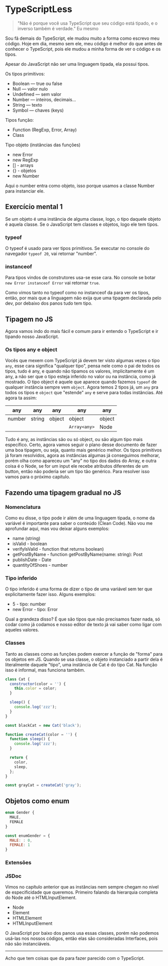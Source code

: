 # TypeScriptLess

> "Não é porque você usa TypeScript que seu código está tipado, e o inverso também é verdade." Eu mesmo

Sou fã demais do TypeScript, ele mudou muito a forma como escrevo meu código. Hoje em dia, mesmo sem ele, meu código é melhor do que antes de conhecer o TypeScript, pois ele mudou a minha forma de ver o código e os tipos.

Apesar do JavaScript não ser uma linguagem tipada, ela possui tipos.

Os tipos primitivos:

- Boolean — true ou false
- Null — valor nulo
- Undefined — sem valor
- Number — inteiros, decimais...
- String — texto
- Symbol — chaves (keys)

Tipos função:

- Function (RegExp, Error, Array)
- Class

Tipo objeto (instâncias das funções)

- new Error
- new RegExp
- [] - arrays
- {} - objetos
- new Number

Aqui o number entra como objeto, isso porque usamos a classe Number para instanciar ele.

## Exercício mental 1

Se um objeto é uma instância de alguma classe, logo, o tipo daquele objeto é aquela classe. Se o JavaScript tem classes e objetos, logo ele tem tipos.

### typeof

O typeof é usado para ver tipos primitivos. Se executar no console do navegador `typeof 20`, vai retornar "number".

### instanceof

Para tipos vindos de construtores usa-se esse cara. No console se botar `new Error instanceof Error` vai retornar `true`.

Como vimos tanto no typeof como no instanceof da para ver os tipos, então, por mais que a linguagem não exija que uma tipagem declarada pelo dev, por debaixo dos panos tudo tem tipo.

## Tipagem no JS

Agora vamos indo do mais fácil e comum para ir entendo o TypeScript e ir tipando nosso JavaScript.

### Os tipos any e object

Vocês que mexem com TypeScript já devem ter visto algumas vezes o tipo `any`, esse cara significa "qualquer tipo", pensa nele como o pai de todos os tipos, tudo é any, e quando não tipamos os valores, implicitamente é um any, a não ser que o tipo esteja inferido no valor ou na instância, como já mostrado. O tipo object é aquele que aparece quando fazemos `typeof` de qualquer instância sempre vem `object`. Agora temos 2 tipos já, um `any` pra todos os tipos e `object` que "estende" `any` e serve para todas instâncias. Até agora ta assim:

| any    | any    | any    | any          | any    |
|--------|--------|--------|--------------|--------|
| number | string | object | object       | object |
|        |        |        | `Array<any>` | Node   |

Tudo é any, as instâncias são ou só object, ou são algum tipo mais específico. Certo, agora vamos seguir o plano desse documento de fazer uma boa tipagem, ou seja, quanto mais genérico melhor. Os tipos primitivos já foram resolvidos, agora as instâncias algumas já conseguimos melhorar, porém olha como apareceu um "any" no tipo dos dados do Array, e outra coisa é o Node, se for um input ele recebe atributos diferentes de um button, então não poderia ser um tipo tão genérico. Para resolver isso vamos para o próximo capítulo.
  
## Fazendo uma tipagem gradual no JS

### Nomenclatura

Como eu disse, o tipo pode ir além de uma linguagem tipada, o nome da variável é importante para saber o conteúdo (Clean Code). Não vou me aprofundar aqui, mas vou deixar alguns exemplos:

- name (string)
- isValid - boolean
- verifyIsValid - function that returns boolean)
- getPostByName - function getPostByName(name: string): Post
- publishDate - Date
- quantityOfShoes - number

### Tipo inferido

O tipo inferido é uma forma de dizer o tipo de uma variável sem ter que explicitamente fazer isso. Alguns exemplos:

- 5 - tipo: number
- new Error - tipo: Error
  
Qual a grandeza disso? É que são tipos que não precisamos fazer nada, só codar como já codamos e nosso editor de texto já vai saber como ligar com aqueles valores.

### Classes

Tanto as classes como as funções podem exercer a função de "forma" para os objetos em JS. Quando se usa classe, o objeto instanciado a partir dela é literalmente daquele "tipo", uma instância de Cat é do tipo Cat. Na função isso é informal, mas funciona também.

```js
class Cat {
  constructor(color = '') {
    this.color = color;
  }

  sleep() {
    console.log('zzz');
  }
}

const blackCat = new Cat('black');

function createCat(color = '') {
  function sleep() {
    console.log('zzz');
  }

  return {
    color,
    sleep,
  };
}

const grayCat = createCat('gray');
```

## Objetos como enum

```js
enum Gender {
  MALE,
  FEMALE
}

const enumGender = {
  MALE: : 0,
  FEMALE: 1
}
```

### Extensões

### JSDoc
  
Vimos no capítulo anterior que as instâncias nem sempre chegam no nível de especificidade que queremos. Primeiro falando da hierarquia completa do Node até o HTMLInputElement.

- Node
- Element
- HTMLElement
- HTMLInputElement

O JavaScript por baixo dos panos usa essas classes, porém não podemos usá-las nos nossos códigos, então elas são consideradas Interfaces, pois não são instanciáveis.

---

Acho que tem coisas que da para fazer parecido com o TypeScript.


